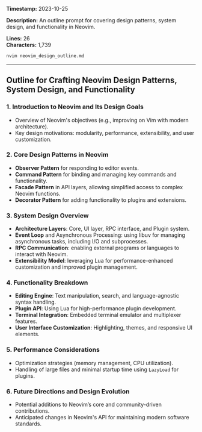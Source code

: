 **Timestamp:** 2023-10-25

**Description:** An outline prompt for covering design patterns, system design, and functionality in Neovim.

**Lines:** 26  
**Characters:** 1,739  

```bash
nvim neovim_design_outline.md
```

---

## Outline for Crafting Neovim Design Patterns, System Design, and Functionality

### 1. **Introduction to Neovim and Its Design Goals**
   - Overview of Neovim's objectives (e.g., improving on Vim with modern architecture).
   - Key design motivations: modularity, performance, extensibility, and user customization.

### 2. **Core Design Patterns in Neovim**
   - **Observer Pattern** for responding to editor events.
   - **Command Pattern** for binding and managing key commands and functionality.
   - **Facade Pattern** in API layers, allowing simplified access to complex Neovim functions.
   - **Decorator Pattern** for adding functionality to plugins and extensions.
   
### 3. **System Design Overview**
   - **Architecture Layers**: Core, UI layer, RPC interface, and Plugin system.
   - **Event Loop** and Asynchronous Processing: using libuv for managing asynchronous tasks, including I/O and subprocesses.
   - **RPC Communication**: enabling external programs or languages to interact with Neovim.
   - **Extensibility Model**: leveraging Lua for performance-enhanced customization and improved plugin management.

### 4. **Functionality Breakdown**
   - **Editing Engine**: Text manipulation, search, and language-agnostic syntax handling.
   - **Plugin API**: Using Lua for high-performance plugin development.
   - **Terminal Integration**: Embedded terminal emulator and multiplexer features.
   - **User Interface Customization**: Highlighting, themes, and responsive UI elements.
   
### 5. **Performance Considerations**
   - Optimization strategies (memory management, CPU utilization).
   - Handling of large files and minimal startup time using `LazyLoad` for plugins.

### 6. **Future Directions and Design Evolution**
   - Potential additions to Neovim’s core and community-driven contributions.
   - Anticipated changes in Neovim's API for maintaining modern software standards.

